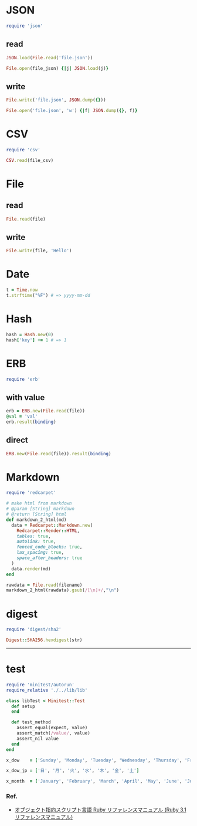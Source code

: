 # JSON

```ruby
require 'json'
```

## read

```ruby
JSON.load(File.read('file.json'))
```

```ruby
File.open(file_json) {|j| JSON.load(j)}
```

## write

```ruby
File.write('file.json', JSON.dump({}))
```

```ruby
File.open('file.json', 'w') {|f| JSON.dump({}, f)}
```

# CSV

```ruby
require 'csv'
```

```ruby
CSV.read(file_csv)
```

# File

## read

```ruby
File.read(file)
```

## write

```ruby
File.write(file, 'Hello')
```

# Date
```ruby
t = Time.now
t.strftime("%F") # => yyyy-mm-dd
```

# Hash
```ruby
hash = Hash.new(0)
hash['key'] += 1 # => 1
```

# ERB

```ruby
require 'erb'
```

## with value

```ruby
erb = ERB.new(File.read(file))
@val = 'val'
erb.result(binding)
```

## direct

```ruby
ERB.new(File.read(file)).result(binding)
```

# Markdown

```ruby
require 'redcarpet'
```

```ruby
# make html from markdown
# @param [String] markdown
# @return [String] html
def markdown_2_html(md)
  data = Redcarpet::Markdown.new(
    Redcarpet::Render::HTML,
    tables: true,
    autolink: true,
    fenced_code_blocks: true,
    lax_spacing: true,
    space_after_headers: true
  )
  data.render(md)
end
```

```ruby
rawdata = File.read(filename)
markdown_2_html(rawdata).gsub(/[\n]+/,"\n")
```

# digest

```ruby
require 'digest/sha2'
```

```ruby
Digest::SHA256.hexdigest(str)
```

---

# test

```ruby
require 'minitest/autorun'
require_relative './../lib/lib'
```

```ruby
class libTest < Minitest::Test
  def setup
  end

  def test_method
    assert_equal(expect, value)
    assert_match(/value/, value)
    assert_nil value
  end
end
```

```ruby
x_dow    = ['Sunday', 'Monday', 'Tuesday', 'Wednesday', 'Thursday', 'Friday', 'Saturday']
```

```ruby
x_dow_jp = ['日', '月', '火', '水', '木', '金', '土']
```

```ruby
x_month  = ['January', 'February', 'March', 'April', 'May', 'June', 'July', 'August', 'September', 'October', 'November', 'December']
```

### Ref.

- [オブジェクト指向スクリプト言語 Ruby リファレンスマニュアル (Ruby 3.1 リファレンスマニュアル)](https://docs.ruby-lang.org/ja/3.1/doc/index.html)

